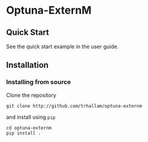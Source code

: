# Optuna-ExternM

## Quick Start

See the quick start example in the user guide.

## Installation

### Installing from source

Clone the repository

```
git clone http://github.com/trhallam/optuna-externm
```

and install using `pip`

```
cd optuna-externm
pip install .
```

